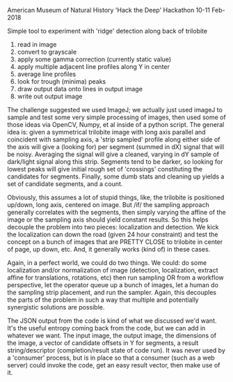 
American Museum of Natural History 'Hack the Deep' Hackathon
10-11 Feb-2018

Simple tool to experiment with 'ridge' detection along back of trilobite

1. read in image
2. convert to grayscale
3. apply some gamma correction (currently static value)
4. apply multiple adjacent line profiles along Y in center
5. average line profiles
6. look for trough (minima) peaks
7. draw output data onto lines in output image
8. write out output image

The challenge suggested we used ImageJ; we actually just used imageJ to sample and test some very simple processing of images, then used some of those ideas via OpenCV, Numpy, et al inside of a python script. The general idea is: given a symmetrical trilobite image with long axis parallel and coincident with sampling axis, a 'strip sampled' profile along either side of the axis will give a (looking for) per segment (summed in dX) signal that will be noisy. Averaging the signal will give a cleaned, varying in dY sample of dark/light signal along this strip. Segments tend to be darker, so looking for lowest peaks will give initial rough set of 'crossings' constituting the candidates for segments. Finally, some dumb stats and cleaning up yields a set of candidate segments, and a count.

Obviously, this assumes a lot of stupid things, like, the trilobite is positioned up/down, long axis, centered on image. But /if/ the sampling approach generally correlates with the segments, then simply varying the affine of the image or the sampling axis should yield constant results. So this helps decouple the problem into two pieces: localization and detection. We kick the localization can down the road (given 24 hour constraint) and test the concept on a bunch of images that are PRETTY CLOSE to trilobite in center of page, up down, etc. And, it generally works (kind of) in these cases.

Again, in a perfect world, we could do two things. We could: do some localization and/or normalization of image (detection, localization, extract affine for translations, rotations, etc) then run sampling OR from a workflow perspective, let the operator queue up a bunch of images, let a human do the sampling strip placement, and run the sampler. Again, this decouples the parts of the problem in such a way that multiple and potentially synergistic solutions are possible.

The JSON output from the code is kind of what we discussed we'd want. It's the useful entropy coming back from the code, but we can add in whatever we want. The input image, the output image, the dimensions of the image, a vector of candidate offsets in Y for segments, a result string/descriptor (completion/result state of code run). It was never used by a 'consumer' process, but is in place so that a consumer (such as a web server) could invoke the code, get an easy result vector, then make use of it.
